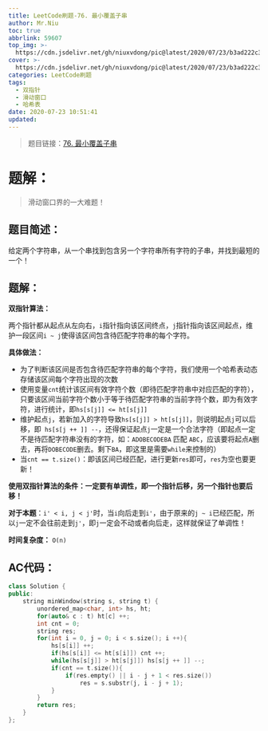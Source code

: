 ```yaml
---
title: LeetCode刷题-76. 最小覆盖子串
author: Mr.Niu
toc: true
abbrlink: 59607
top_img: >-
  https://cdn.jsdelivr.net/gh/niuxvdong/pic@latest/2020/07/23/b3ad222c3a66d671ede51c8d28ec4449.png
cover: >-
  https://cdn.jsdelivr.net/gh/niuxvdong/pic@latest/2020/07/23/b3ad222c3a66d671ede51c8d28ec4449.png
categories: LeetCode刷题
tags:
  - 双指针
  - 滑动窗口
  - 哈希表
date: 2020-07-23 10:51:41
updated:
---
```






























> 题目链接：[76. 最小覆盖子串]( https://leetcode-cn.com/problems/minimum-window-substring/)



# 题解：



> 滑动窗口界的一大难题！



## 题目简述：



给定两个字符串，从一个串找到包含另一个字符串所有字符的子串，并找到最短的一个！

## 题解：



**双指针算法：**

两个指针都从起点从左向右，`i`指针指向该区间终点，`j`指针指向该区间起点，维护一段区间`i ~ j`使得该区间包含待匹配字符串的每个字符。

**具体做法：**

- 为了判断该区间是否包含待匹配字符串的每个字符，我们使用一个哈希表动态存储该区间每个字符出现的次数
- 使用变量`cnt`统计该区间有效字符个数（即待匹配字符串中对应匹配的字符），只要该区间当前字符个数小于等于待匹配字符串的当前字符个数，即为有效字符，进行统计，即`hs[s[j]] <= ht[s[j]]`
- 维护起点`j`，若新加入的字符导致`hs[s[j]] > ht[s[j]]`，则说明起点`j`可以后移，即` hs[s[j ++ ]] --`，还得保证起点`j`一定是一个合法字符（即起点一定不是待匹配字符串没有的字符，如：`ADOBECODEBA` 匹配 `ABC`，应该要将起点`A`删去，再将`DOBECODE`删去。剩下`BA`，即这里是需要`while`来控制的）
- 当`cnt == t.size()`：即该区间已经匹配，进行更新`res`即可，`res`为空也要更新！



**使用双指针算法的条件：一定要有单调性，即一个指针后移，另一个指针也要后移！**

**对于本题**：`i' < i, j < j'`时，当`i`向后走到`i'`，由于原来的`j ~ i`已经匹配，所以`j`一定不会往前走到`j'`，即`j`一定会不动或者向后走，这样就保证了单调性！



**时间复杂度：** `O(n)`



## AC代码：



```c++
class Solution {
public:
    string minWindow(string s, string t) {
        unordered_map<char, int> hs, ht;
        for(auto& c : t) ht[c] ++;
        int cnt = 0;
        string res;
        for(int i = 0, j = 0; i < s.size(); i ++){
            hs[s[i]] ++;
            if(hs[s[i]] <= ht[s[i]]) cnt ++;
            while(hs[s[j]] > ht[s[j]]) hs[s[j ++ ]] --;
            if(cnt == t.size()){
                if(res.empty() || i - j + 1 < res.size()) 
                    res = s.substr(j, i - j + 1);
            }
        }
        return res;
    }
};
```



